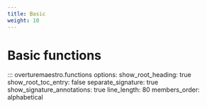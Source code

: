 ```yaml
---
title: Basic
weight: 10
---
```


# Basic functions

::: overturemaestro.functions
    options:
      show_root_heading: true
      show_root_toc_entry: false
      separate_signature: true
      show_signature_annotations: true
      line_length: 80
      members_order: alphabetical
